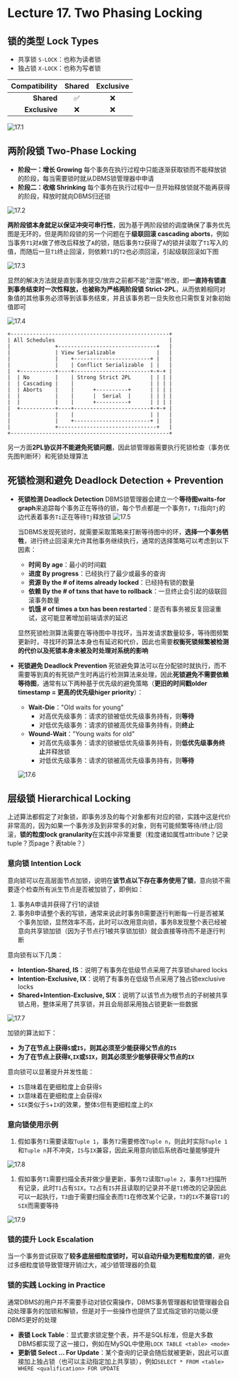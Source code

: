 # Lecture 17. Two Phasing Locking

## 锁的类型 Lock Types

- 共享锁 `S-LOCK`：也称为读者锁
- 独占锁 `X-LOCK`：也称为写者锁

|Compatibility|**Shared**|**Exclusive**|
|-:|:-:|:-:|
|**Shared**|✅|❌|
|**Exclusive**|❌|❌|

![17.1](images/17.1.png)

## 两阶段锁 Two-Phase Locking

- **阶段一：增长 Growing**
  每个事务在执行过程中只能逐渐获取锁而不能释放锁的阶段，每当需要锁时就从DBMS锁管理器中申请
- **阶段二：收缩 Shrinking**
  每个事务在执行过程中一旦开始释放锁就不能再获得的阶段，释放时就向DBMS归还锁

![17.2](images/17.2.png)

**两阶段锁本身就足以保证冲突可串行性**，因为基于两阶段锁的调度确保了事务优先图是无环的，但是两阶段锁的另一个问题在于**级联回滚 cascading aborts**，例如当事务`T1`对`A`做了修改后释放了`A`的锁，随后事务`T2`获得了`A`的锁并读取了`T1`写入的值，而随后一旦`T1`终止回滚，则依赖`T1`的`T2`也必须回滚，引起级联回滚如下图

![17.3](IMAGES/17.3.png)

显然的解决方法就是直到事务提交/放弃之前都不能"泄露"修改，即**一直持有锁直到事务结束时一次性释放，也被称为严格两阶段锁 Strict-2PL**，从而依赖相同对象值的其他事务必须等到该事务结束，并且该事务若一旦失败也只需恢复对象初始值即可

![17.4](images/17.4.png)

```TEXT
+--------------------------------------------------+
| All Schedules                                    |
|              +-------------------------------+   |
|              | View Serializable             |   |
|              |    +------------------------+ |   |
|              |    | Conflict Serializable  | |   |
|  +-----------+----+------------------------+-+-+ |
|  | No        |    | Strong Strict 2PL      | | | |
|  | Cascading |    |                        | | | |
|  | Aborts    |    |      +----------+      | | | |
|  |           |    |      |  Serial  |      | | | |
|  |           |    |      +----------+      | | | |
|  +-----------+----+------------------------+-+-+ |
|              |    |                        | |   |
|              |    +------------------------+ |   |
|              +-------------------------------+   |
+--------------------------------------------------+
```

另一方面**2PL协议并不能避免死锁问题**，因此锁管理器需要执行死锁检查（事务优先图判断环）和死锁处理算法

## 死锁检测和避免 Deadlock Detection + Prevention

- **死锁检测 Deadlock Detection**
  DBMS锁管理器会建立一个**等待图waits-for graph**来追踪每个事务正在等待的锁，每个节点都是一个事务`T`，`Ti`指向`Tj`的边代表着事务`Ti`正在等待`Tj`释放锁
  ![17.5](images/17.5.png)

  当DBMS发现死锁时，就需要采取策略来打断等待图中的环，**选择一个事务牺牲**，进行终止回滚来允许其他事务继续执行，通常的选择策略可以考虑到以下因素：
  - **时间 By age**：最小的时间戳
  - **进度 By progress**：已经执行了最少或最多的查询
  - **资源 By the # of items already locked**：已经持有锁的数量
  - **依赖 By the # of txns that have to rollback**：一旦终止会引起的级联回滚事务数量
  - **饥饿 # of times a txn has been restarted**：是否有事务被反复回滚重试，这可能显著增加前端请求的延迟

  显然死锁检测算法需要在等待图中寻找环，当并发请求数量较多，等待图频繁更新时，寻找环的算法本身也有延迟和代价，因此也需要**权衡死锁频繁被检测的代价以及死锁本身未被及时处理对系统的影响**
- **死锁避免 Deadlock Prevention**
  死锁避免算法可以在分配锁时就执行，而不需要等到真的有死锁产生时再运行检测算法来处理，因此**死锁避免不需要依赖等待图**，通常有以下两种基于优先级的避免策略（**更旧的时间戳older timestamp = 更高的优先级higer priority**）：
  - **Wait-Die**："Old waits for young"
    - 对高优先级事务：请求的锁被低优先级事务持有，则**等待**
    - 对低优先级事务：请求的锁被高优先级事务持有，则**终止**
  - **Wound-Wait**："Young waits for old"
    - 对高优先级事务：请求的锁被低优先级事务持有，则**低优先级事务终止**并释放锁
    - 对低优先级事务：请求的锁被高优先级事务持有，则**等待**

  ![17.6](images/17.6.png)

## 层级锁 Hierarchical Locking

上述算法都假定了对象锁，即事务涉及的每个对象都有对应的锁，实践中这是代价非常高的，因为如果一个事务涉及到非常多的对象，则有可能频繁等待/终止/回滚，**锁的粒度lock granularity**在实践中非常重要（粒度诸如属性attribute？记录tuple？页page？表table？）

### 意向锁 Intention Lock

意向锁可以在高层面节点加锁，说明在**该节点以下存在事务使用了锁**，意向锁不需要逐个检查所有派生节点是否被加锁了，即例如：

1. 事务A申请并获得了行1的读锁
2. 事务B申请整个表的写锁，通常来说此时事务B需要逐行判断每一行是否被某个事务加锁，显然效率不高，此时可以改用意向锁，事务B发现整个表已经被意向共享锁加锁（因为子节点行1被共享锁加锁）就会直接等待而不是逐行判断

意向锁有以下几类：

- **Intention-Shared, IS**：说明了有事务在低级节点采用了共享锁shared locks
- **Intention-Exclusive, IX**：说明了有事务在低级节点采用了独占锁exclusive locks
- **Shared+Intention-Exclusive, SIX**：说明了以该节点为根节点的子树被共享锁占用，整体采用了共享锁，并且会局部采用独占锁更新一些数据

![17.7](images/17.7.png)

加锁的算法如下：

- **为了在节点上获得`S`或`IS`，则其必须至少能获得父节点的`IS`**
- **为了在节点上获得`X`,`IX`或`SIX`，则其必须至少能够获得父节点的`IX`**

意向锁可以显著提升并发性能：

- `IS`意味着在更细粒度上会获得`S`
- `IX`意味着在更细粒度上会获得`X`
- `SIX`类似于`S`+`IX`的效果，整体`S`但有更细粒度上的`X`

### 意向锁使用示例

1. 假如事务`T1`需要读取`Tuple 1`，事务`T2`需要修改`Tuple n`，则此时实际`Tuple 1`和`Tuple n`并不冲突，`IS`与`IX`兼容，因此采用意向锁后系统吞吐量能够提升

  ![17.8](images/17.8.png)

1. 假如事务`T1`需要扫描全表并做少量更新，事务`T2`读取`Tuple 2`，事务`T3`扫描所有记录，此时`T1`占有`SIX`，`T2`占有`IS`并且读取的记录并不是`T1`修改的记录因此可以一起执行，`T3`由于需要扫描全表而`T1`在修改某个记录，`T3`的`IX`不兼容`T1`的`SIX`而需要等待

  ![17.9](images/17.9.png)

### 锁的提升 Lock Escalation

当一个事务尝试获取了**较多底层细粒度锁时，可以自动升级为更粗粒度的锁**，避免过多细粒度锁导致管理开销过大，减少锁管理器的负载

### 锁的实践 Locking in Practice

通常DBMS的用户并不需要手动对锁仅需操作，DBMS事务管理器和锁管理器会自动处理事务的加锁和解锁，但是对于一些操作也提供了显式指定锁的功能以便DBMS更好的处理

- **表锁 Lock Table**：显式要求锁定整个表，并不是SQL标准，但是大多数DBMS都实现了这一接口，例如在MySQL中使用`LOCK TABLE <table> <mode>`
- **更新锁 Select ... For Update**：某个查询的记录会随后就被更新，因此可以直接加上独占锁（也可以主动指定加上共享锁），例如`SELECT * FROM <table> WHERE <qualification> FOR UPDATE`
